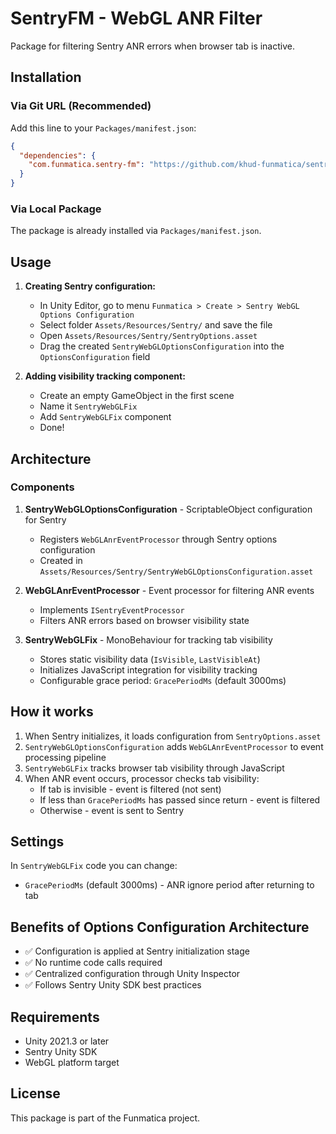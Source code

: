 # SentryFM - WebGL ANR Filter

Package for filtering Sentry ANR errors when browser tab is inactive.

## Installation

### Via Git URL (Recommended)
Add this line to your `Packages/manifest.json`:
```json
{
  "dependencies": {
    "com.funmatica.sentry-fm": "https://github.com/khud-funmatica/sentryfm.git"
  }
}
```

### Via Local Package
The package is already installed via `Packages/manifest.json`.

## Usage

1. **Creating Sentry configuration:**
   - In Unity Editor, go to menu `Funmatica > Create > Sentry WebGL Options Configuration`
   - Select folder `Assets/Resources/Sentry/` and save the file
   - Open `Assets/Resources/Sentry/SentryOptions.asset`
   - Drag the created `SentryWebGLOptionsConfiguration` into the `OptionsConfiguration` field

2. **Adding visibility tracking component:**
   - Create an empty GameObject in the first scene
   - Name it `SentryWebGLFix`
   - Add `SentryWebGLFix` component
   - Done!

## Architecture

### Components

1. **SentryWebGLOptionsConfiguration** - ScriptableObject configuration for Sentry
   - Registers `WebGLAnrEventProcessor` through Sentry options configuration
   - Created in `Assets/Resources/Sentry/SentryWebGLOptionsConfiguration.asset`

2. **WebGLAnrEventProcessor** - Event processor for filtering ANR events
   - Implements `ISentryEventProcessor`
   - Filters ANR errors based on browser visibility state

3. **SentryWebGLFix** - MonoBehaviour for tracking tab visibility
   - Stores static visibility data (`IsVisible`, `LastVisibleAt`)
   - Initializes JavaScript integration for visibility tracking
   - Configurable grace period: `GracePeriodMs` (default 3000ms)

## How it works

1. When Sentry initializes, it loads configuration from `SentryOptions.asset`
2. `SentryWebGLOptionsConfiguration` adds `WebGLAnrEventProcessor` to event processing pipeline
3. `SentryWebGLFix` tracks browser tab visibility through JavaScript
4. When ANR event occurs, processor checks tab visibility:
   - If tab is invisible - event is filtered (not sent)
   - If less than `GracePeriodMs` has passed since return - event is filtered
   - Otherwise - event is sent to Sentry

## Settings

In `SentryWebGLFix` code you can change:
- `GracePeriodMs` (default 3000ms) - ANR ignore period after returning to tab

## Benefits of Options Configuration Architecture

- ✅ Configuration is applied at Sentry initialization stage
- ✅ No runtime code calls required
- ✅ Centralized configuration through Unity Inspector
- ✅ Follows Sentry Unity SDK best practices

## Requirements

- Unity 2021.3 or later
- Sentry Unity SDK
- WebGL platform target

## License

This package is part of the Funmatica project.